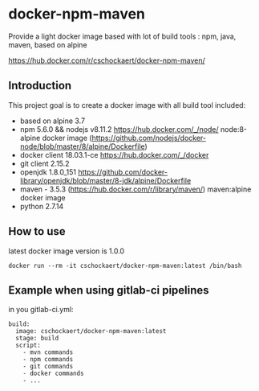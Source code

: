 # docker-npm-maven
Provide a light docker image based with lot of build tools : npm, java, maven, based on alpine

https://hub.docker.com/r/cschockaert/docker-npm-maven/

## Introduction

This project goal is to create a docker image with all build tool included:

* based on alpine 3.7
* npm 5.6.0 && nodejs v8.11.2 https://hub.docker.com/_/node/ node:8-alpine docker image (https://github.com/nodejs/docker-node/blob/master/8/alpine/Dockerfile)
* docker client 18.03.1-ce https://hub.docker.com/_/docker
* git client 2.15.2
* openjdk 1.8.0_151  https://github.com/docker-library/openjdk/blob/master/8-jdk/alpine/Dockerfile
* maven - 3.5.3 (https://hub.docker.com/r/library/maven/) maven:alpine docker image
* python 2.7.14


## How to use

latest docker image version is 1.0.0

```
docker run --rm -it cschockaert/docker-npm-maven:latest /bin/bash
```


## Example when using gitlab-ci pipelines

in you gitlab-ci.yml:

```
build:
  image: cschockaert/docker-npm-maven:latest
  stage: build
  script:
    - mvn commands
    - npm commands
    - git commands
    - docker commands
    - ...
```
